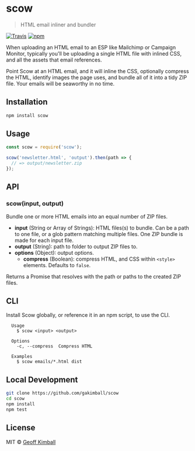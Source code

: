 # scow

> HTML email inliner and bundler

[![Travis](https://img.shields.io/travis/gakimball/scow.svg?maxAge=2592000)](https://travis-ci.org/gakimball/scow) [![npm](https://img.shields.io/npm/v/scow.svg?maxAge=2592000)](https://www.npmjs.com/package/scow)

When uploading an HTML email to an ESP like Mailchimp or Campaign Monitor, typically you'll be uploading a single HTML file with inlined CSS, and all the assets that email references.

Point Scow at an HTML email, and it will inline the CSS, optionally compress the HTML, identify images the page uses, and bundle all of it into a tidy ZIP file. Your emails will be seaworthy in no time.

## Installation

```bash
npm install scow
```

## Usage

```js
const scow = require('scow');

scow('newsletter.html', 'output').then(path => {
  // => output/newsletter.zip
});
```

## API

### scow(input, output)

Bundle one or more HTML emails into an equal number of ZIP files.

- **input** (String or Array of Strings): HTML files(s) to bundle. Can be a path to one file, or a glob pattern matching multiple files. One ZIP bundle is made for each input file.
- **output** (String): path to folder to output ZIP files to.
- **options** (Object): output options.
  - **compress** (Boolean): compress HTML, and CSS within `<style>` elements. Defaults to `false`.

Returns a Promise that resolves with the path or paths to the created ZIP files.

## CLI

Install Scow globally, or reference it in an npm script, to use the CLI.

```
  Usage
    $ scow <input> <output>

  Options
    -c, --compress  Compress HTML

  Examples
    $ scow emails/*.html dist
```

## Local Development

```bash
git clone https://github.com/gakimball/scow
cd scow
npm install
npm test
```

## License

MIT &copy; [Geoff Kimball](http://geoffkimball.com)
